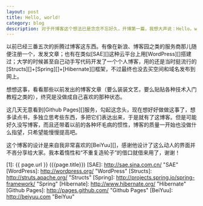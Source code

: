 ```yaml
---
layout: post
title: Hello, world!
category: blog
description: 对于开博客这个想法已是念念不忘好久，开博第一篇，我想大声说：Hello，world!
---
```



以前已经三番五次的折腾过博客这东西。有像在新浪、博客园之类的服务商那儿随便注册一个，发发文章；也有在类似[SAE][]这种云平台上用[WordPress][]搭建过；大学的时候甚至自己动手写代码开发了一个个人博客，用的还是当时挺流行的[Structs][]+[Spring][]+[Hibernate][]框架，不过最终也没去买空间和域名发布到网上。

想想这事，看看那些以前发出的博客文章（要么装装文艺，要么贴贴各种技术入门教程之类的），终究是没做成自己喜欢的那种状态。


这几天无意看到[Github Pages][]服务，勾起这念头，现在想好好做做这事了，想多读点书，多独立思考些东西，多把它们表达出来，于是就有了这博客。但是可能好久没写博客，而且还带着以前的各种坏毛病的惯性，博客的质量一开始也没做什么指望，只希望能慢慢提高吧。


这个博客的设计是来自我非常喜欢的[BeiYuu][]，感谢他设计了这么动人的界面并不吝分享给大家。我本着惰性和“不重复造轮子”的借口就借来用了，谢谢！


[SamirChen]: http://www.samirchen.com "SamirChen"
[1]: {{ page.url }} ({{page.title}})
[SAE]: http://sae.sina.com.cn/ "SAE"
[WordPress]: http://wordpress.org/ "WordPress"
[Structs]: http://struts.apache.org/ "Structs"
[Spring]: http://projects.spring.io/spring-framework/ "Spring"
[Hibernate]: http://www.hibernate.org/ "Hibernate"
[Github Pages]: http://pages.github.com/ "Github Pages"
[BeiYuu]: http://beiyuu.com	 "BeiYuu"
